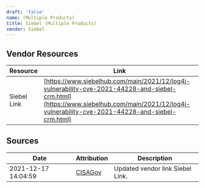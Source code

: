 ```yaml
---
draft: 'false'
name: (Multiple Products)
title: Siebel (Multiple Products)
vendor: Siebel
---
```


## Vendor Resources
| Resource | Link |
| --- | --- |
| Siebel Link | [https://www.siebelhub.com/main/2021/12/log4j-vulnerability-cve-2021-44228-and-siebel-crm.html](https://www.siebelhub.com/main/2021/12/log4j-vulnerability-cve-2021-44228-and-siebel-crm.html) |



## Sources
| Date | Attribution | Description |
| --- | --- | --- |
| 2021-12-17 14:04:59 | [CISAGov](https://raw.githubusercontent.com/cisagov/log4j-affected-db/develop/README.md) | Updated vendor link Siebel Link.  |
